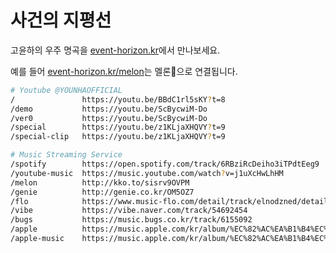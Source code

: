 # 사건의 지평선

고윤하의 우주 명곡을 [event-horizon.kr](http://event-horizon.kr/)에서 만나보세요.

예를 들어 [event-horizon.kr/melon](https://event-horizon.kr/melon)는 멜론🍈으로 연결됩니다.

```bash
# Youtube @YOUNHAOFFICIAL
/               https://youtu.be/BBdC1rl5sKY?t=8
/demo           https://youtu.be/ScBycwiM-Do
/ver0           https://youtu.be/ScBycwiM-Do
/special        https://youtu.be/z1KLjaXHQVY?t=9
/special-clip   https://youtu.be/z1KLjaXHQVY?t=9

# Music Streaming Service
/spotify        https://open.spotify.com/track/6RBziRcDeiho3iTPdtEeg9
/youtube-music  https://music.youtube.com/watch?v=j1uXcHwLhHM
/melon          http://kko.to/sisrv9OVPM
/genie          http://genie.co.kr/OM5OZ7
/flo            https://www.music-flo.com/detail/track/elnodzned/details
/vibe           https://vibe.naver.com/track/54692454
/bugs           https://music.bugs.co.kr/track/6155092
/apple          https://music.apple.com/kr/album/%EC%82%AC%EA%B1%B4%EC%9D%98-%EC%A7%80%ED%8F%89%EC%84%A0/1616649347?i=1616649362
/apple-music    https://music.apple.com/kr/album/%EC%82%AC%EA%B1%B4%EC%9D%98-%EC%A7%80%ED%8F%89%EC%84%A0/1616649347?i=1616649362
```
